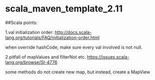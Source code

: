 # scala_maven_template_2.11
##Scala points:


1.val initialization order:
http://docs.scala-lang.org/tutorials/FAQ/initialization-order.html

when override hashCode, make sure every val involved is not null.

2.pitfall of mapValues and filterNot etc.
https://issues.scala-lang.org/browse/SI-4776

some methods do not create new map, but instead, create a MapView

